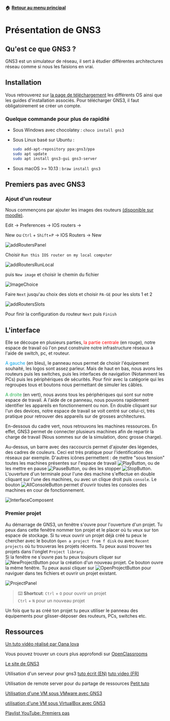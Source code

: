 :house: [**Retour au menu principal**](/TChelp)

# Présentation de GNS3

## Qu'est ce que GNS3 ?

GNS3 est un simulateur de réseau, il sert à étudier différentes architectures réseau comme si nous les faisions en vrai.

## Installation

Vous retrouverez sur [la page de téléchargement](https://www.gns3.com/software/download) les différents OS ainsi que les guides d'installation associés. Pour télécharger GNS3, il faut obligatoirement se créer un compte.

### Quelque commande pour plus de rapidité

- Sous Windows avec chocolatey : ``choco install gns3``

- Sous Linux basé sur Ubuntu :  

  ```bash
  sudo add-apt-repository ppa:gns3/ppa
  sudo apt update                                
  sudo apt install gns3-gui gns3-server
  ```

- Sous macOS >= 10.13 : ``braw install gns3``

## Premiers pas avec GNS3

### Ajout d'un routeur

Nous commençons par ajouter les images des routeurs [(disponible sur moodle)](https://moodle.insa-lyon.fr/mod/folder/view.php?id=87489).  

Edit -> Preferences -> IOS routers ->  

New ou ``Ctrl`` + ``Shift``+``P`` -> IOS Routers -> New

![addRoutersPanel](img/addRoutersPannnel.png)  

Choisir ``Run this IOS router on my local computer``

![addRoutersRunLocal](img/addRoutersRunLocal.png)

puis ``New image`` et choisir le chemin du fichier

![ImageChoice](img/ImageChoice.png)

Faire ``Next`` jusqu'au choix des slots et choisir ``PA-GE`` pour les slots 1 et 2

![addRoutersSlots](img/addRoutersSlots.png)

Pour finir la configuration du routeur ``Next`` puis ``Finish``

## L'interface

Elle se découpe en plusieurs parties,<span style="color:red"> la partie centrale </span> (en rouge), notre espace de travail où l'on peut construire notre infrastructure réseaux à l'aide de switch, pc, et routeur.

<span style="color:#00A2E8 ">A gauche</span> (en bleu), le panneau nous permet de choisir l'équipement souhaité, les logos sont assez parleur. Mais de haut en bas, nous avons les routeurs puis les switches, puis les interfaces de navigation (Notamment les PCs) puis les périphériques de sécurités. Pour finir avec la catégorie qui les regroupes tous et boutons nous permettant de simuler les câbles.  

<span style="color:#22B14C">A droite </span>(en vert), nous avons tous les périphériques qui sont sur notre espace de travail. A l'aide de ce panneau, nous pouvons rapidement identifier les appareils en fonctionnement ou non. En double cliquant sur l'un des devices, notre espace de travail se voit centré sur celui-ci, très pratique pour retrouver des appareils sur de grosses architectures.  

En-dessous du cadre vert, nous retrouvons les machines ressources. En effet, GNS3 permet de connecter plusieurs machines afin de repartir la charge de travail (Nous sommes sur de la simulation, donc grosse charge).

Au-dessus, un barre avec des raccourcis permet d'ajouter des légendes, des cadres de couleurs. Ceci est très pratique pour l'identification des réseaux par exemple. D'autres icônes permettent :  de mettre "sous tension" toutes les machines présentes sur l'espace de travail ![PlayButton](img/PlayButton.png), ou de les mettre en pause ![PauseButton](img/PauseButton.png), ou des les stopper ![StopButton](img/StopButton.png).
L'ouverture d'un terminale pour l'une des machine s'effectue en double cliquant sur l'une des machines, ou avec un clique droit puis ``console``. Le bouton ![AllConsoleButton](img/AllConsoleButton.png) permet d'ouvrir toutes les consoles des machines en cour de fonctionnement.

![InterfaceComposent](img/InterfaceComposent.png)

### Premier projet

Au démarrage de GNS3, un fenêtre s'ouvre pour l'ouverture d'un projet. Tu peux dans cette fenêtre nommer ton projet et le placer où tu veux sur ton espace de stockage.
Si tu veux ouvrir un projet déjà créé tu peux le chercher avec le bouton `Open a project from f disk` ou avec `Recent projects` où tu trouveras les projets récents. Tu peux aussi trouver tes projets dans l'onglet `Project library`.  
Si la fenêtre ne s'ouvre pas tu peux toujours cliquer sur ![NewProjectButton](img/NewProjectButton.png) pour la création d'un nouveau projet. Ce bouton ouvre la même fenêtre. Tu peux aussi cliquer sur ![OpenProjectButton](img/OpenProjectButton.png) pour naviguer dans tes fichiers et ouvrir un projet existant.

![ProjectPanel](img/ProjectPannel.png)

> :keyboard: **Shortcut**: `Ctrl` + `O` pour ouvrir un projet  
> `Ctrl` + `N` pour un nouveau projet

Un fois que tu as créé ton projet tu peux utiliser le panneau des équipements pour glisser-déposer des routeurs, PCs, switches etc.

## Ressources

[Un tuto vidéo réalisé par Oana Iova](https://www.youtube.com/watch?v=Hc-3Uv9t8tE)

Vous pouvez trouver un cours plus approfondi sur [OpenClassrooms](https://openclassrooms.com/fr/courses/2581701-simulez-des-architectures-reseaux-avec-gns3)

[Le site de GNS3](https://www.gns3.com/)

Utilisation d'un serveur pour gns3 [tuto écrit (EN)](https://luminisindia.com/it-networking-blog/168-learn-how-to-setup-gns3-server-with-the-help-of-demonstration) [tuto video (FR)](https://www.youtube.com/watch?v=fBQZbjSydrQ&list=WL&index=11&t=0s)

Utilisation de remote server pour du partage de ressources [Petit tuto](RemoteServer.md)

[Utilisation d'une VM sous VMware avec GNS3](https://openclassrooms.com/fr/courses/2581701-simulez-des-architectures-reseaux-avec-gns3/4823181-importez-vos-images-pour-votre-architecture)

[utilisation d'une VM sous VirtualBox avec GNS3]([https://www.it-connect.fr/importer-une-machine-virtualbox-dans-gns3%EF%BB%BF/](https://www.it-connect.fr/importer-une-machine-virtualbox-dans-gns3﻿/))

[Playlist YouTube: Premiers pas](https://www.youtube.com/playlist?list=PLLIV0VIvYuAMqJZm-Ulr1qiMGzH6f0OVl)

